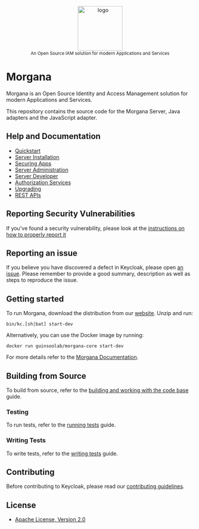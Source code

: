 <div align="center">
  <img src="https://raw.githubusercontent.com/MorganaToken/morgana-core/main/themes/src/main/resources/theme/guinsoolab/welcome/resources/logo.png" width="120" alt="logo" />
  <br/>
  <small>An Open Source IAM solution for modern Applications and Services</small>
</div>

# Morgana

Morgana is an Open Source Identity and Access Management solution for modern Applications and Services.

This repository contains the source code for the Morgana Server, Java adapters and the JavaScript adapter.


## Help and Documentation

* [Quickstart](https://ciusji.gitbook.io/morgana/guides/getting-started)
* [Server Installation](https://ciusji.gitbook.io/morgana/guides/server-installation-and-configuration)
* [Securing Apps](https://ciusji.gitbook.io/morgana/guides/securing-applications-and-services)
* [Server Administration](https://ciusji.gitbook.io/morgana/guides/server-administration)
* [Server Developer](https://ciusji.gitbook.io/morgana/guides/server-developer)
* [Authorization Services](https://ciusji.gitbook.io/morgana/guides/authorization-services)
* [Upgrading](https://ciusji.gitbook.io/morgana/guides/upgrading)
* [REST APIs](https://ciusji.gitbook.io/morgana/apis/rest-apis)

## Reporting Security Vulnerabilities

If you've found a security vulnerability, please look at the [instructions on how to properly report it](https://github.com/MorganaToken/morgana-core/security/policy)


## Reporting an issue

If you believe you have discovered a defect in Keycloak, please open [an issue](https://github.com/MorganaToken/morgana-core/issues).
Please remember to provide a good summary, description as well as steps to reproduce the issue.


## Getting started

To run Morgana, download the distribution from our [website](https://ciusji.gitbook.io/morgana/guides/getting-started). Unzip and run:

    bin/kc.[sh|bat] start-dev

Alternatively, you can use the Docker image by running:

    docker run guinsoolab/morgana-core start-dev
    
For more details refer to the [Morgana Documentation](https://ciusji.gitbook.io/morgana/).


## Building from Source

To build from source, refer to the [building and working with the code base](docs/building.md) guide.


### Testing

To run tests, refer to the [running tests](docs/tests.md) guide.


### Writing Tests

To write tests, refer to the [writing tests](docs/tests-development.md) guide.


## Contributing

Before contributing to Keycloak, please read our [contributing guidelines](CONTRIBUTING.md).

## License

* [Apache License, Version 2.0](https://www.apache.org/licenses/LICENSE-2.0)
